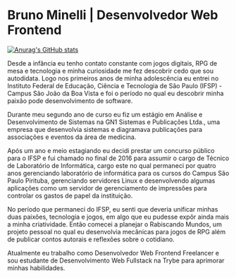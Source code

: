# Bruno Minelli | Desenvolvedor Web Frontend

[![Anurag's GitHub stats](https://github-readme-stats.vercel.app/api?username=obrunominelli&locale=pt-br&theme=dark)](https://github.com/anuraghazra/github-readme-stats)

Desde a infância eu tenho contato constante com jogos digitais, RPG de mesa e tecnologia e minha curiosidade me fez descobrir cedo que sou autodidata. Logo nos primeiros anos de minha adolescência eu entrei no Instituto Federal de Educação, Ciência e Tecnologia de São Paulo (IFSP) - Campus São João da Boa Vista e foi o período no qual eu descobrir minha paixão pode desenvolvimento de software.

Durante meu segundo ano de curso eu fiz um estágio em Análise e Desenvolvimento de Sistemas na GN1 Sistemas e Publicações Ltda., uma empresa que desenvolvia sistemas e diagramava publicações para associações e eventos da área de medicina.

Após um ano e meio estagiando eu decidi prestar um concurso público para o IFSP e fui chamado no final de 2016 para assumir o cargo de Técnico de Laboratório de Informática, cargo este no qual permaneci por quatro anos gerenciando laboratório de informática para os cursos do Campus São Paulo Pirituba, gerenciando servidores Linux e desenvolvendo algumas aplicações como um servidor de gerenciamento de impressões para controlar os gastos de papel da instituição.

No período que permaneci do IFSP, eu senti que deveria unificar minhas duas paixões, tecnologia e jogos, em algo que eu pudesse expôr ainda mais a minha criatividade. Então comecei a planejar o Rabiscando Mundos, um projeto pessoal no qual eu desenvolvia mecânicas para jogos de RPG além de publicar contos autorais e reflexões sobre o cotidiano.

Atualmente eu trabalho como Desenvolvedor Web Frontend Freelancer e sou estudante de Desenvolvimento Web Fullstack na Trybe para aprimorar minhas habilidades.
